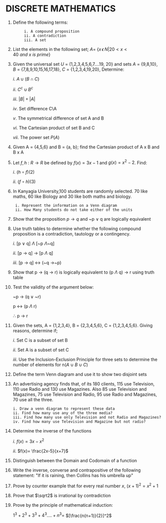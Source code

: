 ﻿# DISCRETE MATHEMATICS

1.  Define the following terms:

             i. A compound proposition
             ii. A contradiction
             iii. A set

2.  List the elements in the following set; $A  =$ $\{x \, \epsilon \, N | 20<x<40~and~x~is~prime \}$

3)  Given the universal set $U$ = (1,2,3,4,5,6,7....19, 20} and sets $A$ = {9,8,10}, $B$ = {7,8,9,10,15,16,17,18}, $C$ = {1,2,3,4,19,20}, Determine:

    $i.$ $A \cup(B \cap C)$

    $ii.$ $C^c \cup B^c$

    $iii.$ $|B| + |A|$

    $iv.$ Set difference C\A

    $v.$ The symmetrical difference of set A and B

    $vi.$ The Cartesian product of set B and C

    $vii.$ The power set $P(A)$

4)  Given A = {4,5,6} and B = {a, b}; find the Cartesian product of A x B and B x A

5)  Let $f, h$ : $R \to R$ be defined by $f(x) = 3x-1$ and $g(x) = x^2-2$. Find:

    $i.$ $(h \circ f)(2)$

    $ii.$ $(f \circ h)(3)$

6)  In Kanyagia University,100 students are randomly selected. 70 like maths, 60 like Biology and 30 like both maths and biology.

         i. Represent the information on a Venn diagram
         ii. How Many students do not take either of the units

7)  Show that the proposition $p \to q$ and ~p $\vee$ q are logically equivalent

8. Use truth tables to determine whether the following compound proposition is a contradiction, tautology or a contingency.

   $i.$ [p $\vee$ q] $\Lambda$ [~p $\Lambda$~q]

   $ii.$ [p $\to$ q] $\to$ [p $\Lambda$ q]

   $iii.$ [p $\to$ q] $\leftrightarrow$ (~q $\to$~p)

9. Show that p $\to$ (q $\to$ r) is logically equivalent to (p $\Lambda$ q) $\to$ r using truth table

10. Test the validity of the argument below:

    ~p $\to$ (q $\vee$ ~r)

    p $\leftrightarrow$ (p $\Lambda$ r)

    $\therefore$ p $\to$ r

11) Given the sets, A = {1,2,3,4}, B = {2,3,4,5,6}, C = {1,2,3,4,5,6}. Giving reasons, determine if;

    $i.$ Set C is a subset of set B

    $ii.$ Set A is a subset of set C

    $iii.$ Use the Inclusion-Exclusion Principle for three sets to determine the number of elements for n($A \: \cup \: B \: \cup \: C$)

12. Define the term Venn diagram and use it to show two disjoint sets

13. An advertising agency finds that, of its 180 clients, 115 use Television, 110 use Radio and 130 use Magazines. Also 85 use Television and Magazines, 75 use Television and Radio, 95 use Radio and Magazines, 70 use all the three.

        i. Draw a venn diagram to represent these data
        ii. Find how many use any of the three media?
        iii. Find how many use only Television and not Radio and Magazines?
        iv. Find how many use Television and Magazine but not radio?

14) Determine the inverse of the functions

    $i.$ $f(x)=3x-x^2$

    $ii.$ $f(x)= \frac{2x-5}{x+7}$

15. Distinguish between the Domain and Codomain of a function

16. Write the inverse, converse and contrapositive of the following statement: "If it is raining, then Collins has his umbrella up"

17. Prove by counter example that for every real number $x$, $(x + 1)^2=x^2+1$

18. Prove that $\sqrt2$ is irrational by contradiction

19. Prove by the principle of mathematical induction:

    $1^3+2^3+3^3+4^3....+n^3=$ $[\frac{n(n+1)}{2}]^2$
